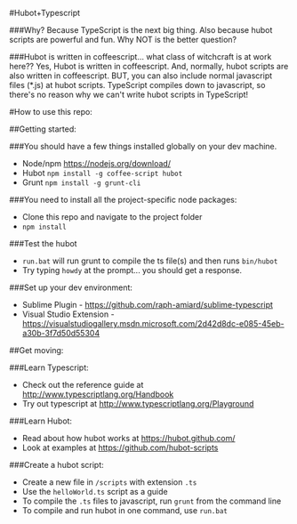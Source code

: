 #Hubot+Typescript

###Why? 
Because TypeScript is the next big thing. Also because hubot scripts are powerful and fun. Why NOT is the better question?

###Hubot is written in coffeescript... what class of witchcraft is at work here??
Yes, Hubot is written in coffeescript. And, normally, hubot scripts are also written in coffeescript. BUT, you can also include normal javascript files (*.js) at hubot scripts. TypeScript compiles down to javascript, so there's no reason why we can't write hubot scripts in TypeScript! 

#How to use this repo:

##Getting started:

###You should have a few things installed globally on your dev machine.
- Node/npm https://nodejs.org/download/
- Hubot `npm install -g coffee-script hubot`
- Grunt `npm install -g grunt-cli`

###You need to install all the project-specific node packages:
- Clone this repo and navigate to the project folder
- `npm install`

###Test the hubot
- `run.bat` will run grunt to compile the ts file(s) and then runs `bin/hubot`
- Try typing `howdy` at the prompt... you should get a response.

###Set up your dev environment:
- Sublime Plugin - https://github.com/raph-amiard/sublime-typescript
- Visual Studio Extension - https://visualstudiogallery.msdn.microsoft.com/2d42d8dc-e085-45eb-a30b-3f7d50d55304

##Get moving:

###Learn Typescript:
- Check out the reference guide at http://www.typescriptlang.org/Handbook
- Try out typescript at http://www.typescriptlang.org/Playground

###Learn Hubot:
- Read about how hubot works at https://hubot.github.com/
- Look at examples at https://github.com/hubot-scripts

###Create a hubot script:
- Create a new file in `/scripts` with extension `.ts`
- Use the `helloWorld.ts` script as a guide
- To compile the `.ts` files to javascript, run `grunt` from the command line
- To compile and run hubot in one command, use `run.bat`
